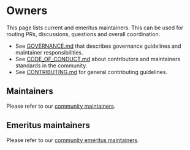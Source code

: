 # Owners

This page lists current and emeritus maintainers. This can be used for routing PRs, discussions, questions and overall coordination.

- See [GOVERNANCE.md](https://github.com/dragonflyoss/community/blob/master/GOVERNANCE.md)
  that describes governance guidelines and maintainer responsibilities.
- See [CODE_OF_CONDUCT.md](https://github.com/dragonflyoss/community/blob/master/CODE_OF_CONDUCT.md)
  about contributors and maintainers standards in the community.
- See [CONTRIBUTING.md](https://github.com/dragonflyoss/community/blob/master/CONTRIBUTING.md)
  for general contributing guidelines.

## Maintainers

Please refer to our [community maintainers](https://github.com/dragonflyoss/community/blob/master/roles/Maintainers.md).

## Emeritus maintainers

Please refer to our [community emeritus maintainers](https://github.com/dragonflyoss/community/blob/master/roles/Maintainers.md#emeritus-maintainers).
